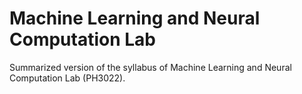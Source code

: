 # Machine Learning and Neural Computation Lab

Summarized version of the syllabus of Machine Learning and Neural Computation Lab (PH3022).
